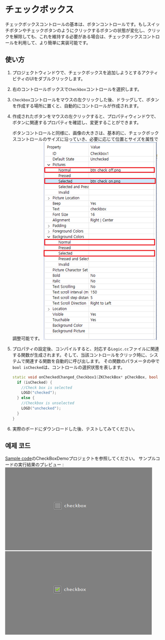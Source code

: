 # チェックボックス
 チェックボックスコントロールの基本は、ボタンコントロールです。もしスイッチボタンやチェックボタンのようにクリックするボタンの状態が変化し、クリックを解除しても、これを維持する必要がある場合は、チェックボックスコントロールを利用して、より簡単に実装可能です。



## 使い方

1. プロジェクトウィンドウで、チェックボックスを追加しようとするアクティビティのUIをダブルクリックします。

2. 右のコントロールボックスで`Checkbox`コントロールを選択します。

3. `Checkbox`コントロールをマウスの左クリックした後、ドラッグして、ボタンを作成する場所に置くと、自動的にコントロールが作成されます。

4. 作成されたボタンをマウスの左クリックすると、プロパティウィンドウで、ボタンに関連するプロパティを確認し、変更することができます。
   
   ボタンコントロールと同様に、画像の大きさは、基本的に、チェックボックスコントロールのサイズに沿っていき、必要に応じて位置とサイズを属性で調整可能です。
   ![](assets/checkbox/properties.png)   

5. プロパティの設定後、コンパイルすると、対応する`Logic.cc`ファイルに関連する関数が生成されます。そして、当該コントロールをクリック時に、システムで関連する関数を自動的に呼び出します。
   その関数のパラメータの中で`bool isChecked`は、コントロールの選択状態を表します。
   ```c++
   static void onCheckedChanged_Checkbox1(ZKCheckBox* pCheckBox, bool isChecked) {
     if (isChecked) {
       //Check box is selected
       LOGD("checked");
     } else {
       //Checkbox is unselected
       LOGD("unchecked");
     } 
   }
   ```

6. 実際のボードにダウンロードした後、テストしてみてください。


## 예제 코드

[Sample code](demo_download.md＃demo_download)のCheckBoxDemoプロジェクトを参照してください。 
サンプルコードの実行結果のプレビュー :   
![](assets/checkbox/example1.png)
![](assets/checkbox/example2.png)